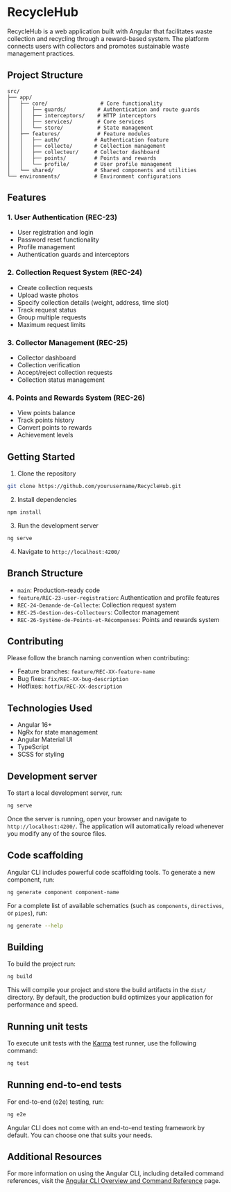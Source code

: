 # RecycleHub

RecycleHub is a web application built with Angular that facilitates waste collection and recycling through a reward-based system. The platform connects users with collectors and promotes sustainable waste management practices.

## Project Structure

```
src/
├── app/
│   ├── core/                 # Core functionality
│   │   ├── guards/          # Authentication and route guards
│   │   ├── interceptors/    # HTTP interceptors
│   │   ├── services/        # Core services
│   │   └── store/           # State management
│   ├── features/            # Feature modules
│   │   ├── auth/           # Authentication feature
│   │   ├── collecte/       # Collection management
│   │   ├── collecteur/     # Collector dashboard
│   │   ├── points/         # Points and rewards
│   │   └── profile/        # User profile management
│   └── shared/             # Shared components and utilities
└── environments/           # Environment configurations
```

## Features

### 1. User Authentication (REC-23)
- User registration and login
- Password reset functionality
- Profile management
- Authentication guards and interceptors

### 2. Collection Request System (REC-24)
- Create collection requests
- Upload waste photos
- Specify collection details (weight, address, time slot)
- Track request status
- Group multiple requests
- Maximum request limits

### 3. Collector Management (REC-25)
- Collector dashboard
- Collection verification
- Accept/reject collection requests
- Collection status management

### 4. Points and Rewards System (REC-26)
- View points balance
- Track points history
- Convert points to rewards
- Achievement levels

## Getting Started

1. Clone the repository
```bash
git clone https://github.com/yourusername/RecycleHub.git
```

2. Install dependencies
```bash
npm install
```

3. Run the development server
```bash
ng serve
```

4. Navigate to `http://localhost:4200/`

## Branch Structure

- `main`: Production-ready code
- `feature/REC-23-user-registration`: Authentication and profile features
- `REC-24-Demande-de-Collecte`: Collection request system
- `REC-25-Gestion-des-Collecteurs`: Collector management
- `REC-26-Système-de-Points-et-Récompenses`: Points and rewards system

## Contributing

Please follow the branch naming convention when contributing:
- Feature branches: `feature/REC-XX-feature-name`
- Bug fixes: `fix/REC-XX-bug-description`
- Hotfixes: `hotfix/REC-XX-description`

## Technologies Used

- Angular 16+
- NgRx for state management
- Angular Material UI
- TypeScript
- SCSS for styling

## Development server

To start a local development server, run:

```bash
ng serve
```

Once the server is running, open your browser and navigate to `http://localhost:4200/`. The application will automatically reload whenever you modify any of the source files.

## Code scaffolding

Angular CLI includes powerful code scaffolding tools. To generate a new component, run:

```bash
ng generate component component-name
```

For a complete list of available schematics (such as `components`, `directives`, or `pipes`), run:

```bash
ng generate --help
```

## Building

To build the project run:

```bash
ng build
```

This will compile your project and store the build artifacts in the `dist/` directory. By default, the production build optimizes your application for performance and speed.

## Running unit tests

To execute unit tests with the [Karma](https://karma-runner.github.io) test runner, use the following command:

```bash
ng test
```

## Running end-to-end tests

For end-to-end (e2e) testing, run:

```bash
ng e2e
```

Angular CLI does not come with an end-to-end testing framework by default. You can choose one that suits your needs.

## Additional Resources

For more information on using the Angular CLI, including detailed command references, visit the [Angular CLI Overview and Command Reference](https://angular.dev/tools/cli) page.
